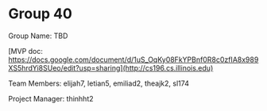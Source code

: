 # Group 40
Group Name: TBD

[MVP doc: https://docs.google.com/document/d/1uS_OqKy08FkYPBnf0R8c0zfIA8x989XS5hrdYi8SUeo/edit?usp=sharing](http://cs196.cs.illinois.edu)

Team Members: elijah7, letian5, emiliad2, theajk2, sl174

Project Manager: thinhht2
